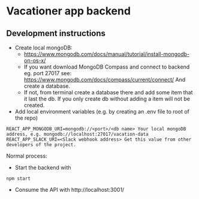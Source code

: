 # Vacationer app backend

## Development instructions
* Create local mongoDB: 
    - https://www.mongodb.com/docs/manual/tutorial/install-mongodb-on-os-x/
    - If you want download MongoDB Compass and connect to backend eg. port 27017 see: 
    https://www.mongodb.com/docs/compass/current/connect/ And create a database. 
    - If not, from terminal create a database there and add some item that it last the db. If you only create db without adding a item will not be created.
* Add local environment variables (e.g. by creating an .env file to root of the repo)
```
REACT_APP_MONGODB_URI=mongodb://<port>/<db name> Your local mongoDB address, e.g. mongodb://localhost:27017/vacation-data 
REACT_APP_SLACK_URI=<Slack webhook address> Get this value from other developers of the project.
```

Normal process:
- Start the backend with
```
npm start
```
- Consume the API with http://localhost:3001/<ENDPOINT>